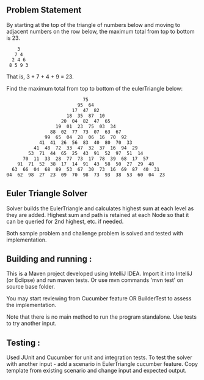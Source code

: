 
Problem Statement
--------
By starting at the top of the triangle of numbers below and moving to adjacent numbers on the row below, the maximum total from top to bottom is 23.

```
    3
   7 4
  2 4 6
 8 5 9 3
```

That is, 3 + 7 + 4 + 9 = 23.

Find the maximum total from top to bottom of the eulerTriangle below:

```
                            75
                          95  64
                        17  47  82
                      18  35  87  10
                    20  04  82  47  65
                  19  01  23  75  03  34
                88  02  77  73  07  63  67
              99  65  04  28  06  16  70  92
            41  41  26  56  83  40  80  70  33
          41  48  72  33  47  32  37  16  94  29
        53  71  44  65  25  43  91  52  97  51  14
      70  11  33  28  77  73  17  78  39  68  17  57
    91  71  52  38  17  14  91  43  58  50  27  29  48
  63  66  04  68  89  53  67  30  73  16  69  87  40  31
04  62  98  27  23  09  70  98  73  93  38  53  60  04  23
```

Euler Triangle Solver
---------------
Solver builds the EulerTriangle and calculates highest sum at each level as they are added. Highest sum and path is retained
at each Node so that it can be queried for 2nd highest, etc. if needed.

Both sample problem and challenge problem is solved and tested with implementation.

Building and running :
--------------------
This is a Maven project developed using IntelliJ IDEA. Import it into IntelliJ (or Eclipse) and run maven tests.
Or use mvn commands 'mvn test' on source base folder.

You may start reviewing from Cucumber feature OR BuilderTest to assess the implementation.

Note that there is no main method to run the program standalone. Use tests to try another input.

Testing :
--------
Used JUnit and Cucumber for unit and integration tests.
To test the solver with another input - add a scenario in EulerTriangle cucumber feature.
Copy template from existing scenario and change input and expected output.


